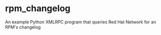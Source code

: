 rpm_changelog
=============

An example Python XMLRPC program that queries Red Hat Network for an RPM's changelog 
